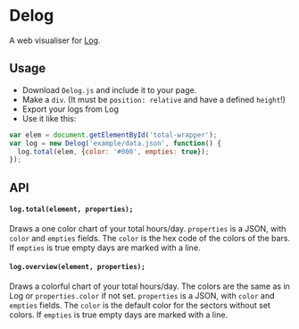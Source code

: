 # Delog
A web visualiser for [Log](https://joshavanier.itch.io/log).

## Usage
- Download ```Delog.js``` and include it to your page.
- Make a ```div```. (It must be ```position: relative``` and have a defined ```height```!)
- Export your logs from Log
- Use it like this:
```javascript
var elem = document.getElementById('total-wrapper');
var log = new Delog('example/data.json', function() {
  log.total(elem, {color: '#000', empties: true});
});
```

## API
#### ```log.total(element, properties);```
Draws a one color chart of your total hours/day.
```properties``` is a JSON, with ```color``` and ```empties``` fields. The ```color``` is the hex code of the colors of the bars. If ```empties``` is true empty days are marked with a line.
#### ```log.overview(element, properties);```
Draws a colorful chart of your total hours/day. The colors are the same as in Log or ```properties.color``` if not set.
```properties``` is a JSON, with ```color``` and ```empties``` fields. The ```color``` is the default color for the sectors without set colors. If ```empties``` is true empty days are marked with a line.
